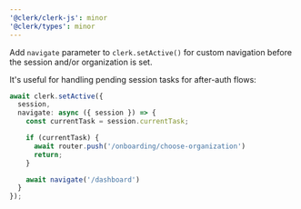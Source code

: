 ```yaml
---
'@clerk/clerk-js': minor
'@clerk/types': minor
---
```


Add `navigate` parameter to `clerk.setActive()` for custom navigation before the session and/or organization is set.

It's useful for handling pending session tasks for after-auth flows:

```typescript
await clerk.setActive({
  session,
  navigate: async ({ session }) => {
    const currentTask = session.currentTask;

    if (currentTask) {
      await router.push('/onboarding/choose-organization')
      return;
    }

    await navigate('/dashboard')
  }
});
```
